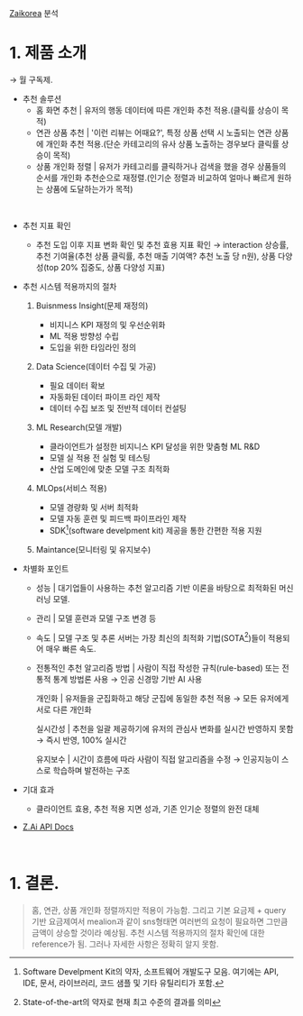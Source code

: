 [Zaikorea](https://www.zaikorea.org/product) 분석

# 1. 제품 소개
&rarr; 월 구독제.

- 추천 솔루션
    - 홈 화면 추천 | 유저의 행동 데이터에 따른 개인화 추천 적용.(클릭률 상승이 목적)
    - 연관 상품 추천 | '이런 리뷰는 어때요?', 특정 상품 선택 시 노출되는 연관 상품에 개인화 추천 적용.(단순 카테고리의 유사 상품 노출하는 경우보다 클릭률 상승이 목적)
    - 상품 개인화 정렬 | 유저가 카테고리를 클릭하거나 검색을 했을 경우 상품들의 순서를 개인화 추천순으로 재정렬.(인기순 정렬과 비교하여 얼마나 빠르게 원하는 상품에 도달하는가가 목적)

<br>

- 추천 지표 확인
    - 추천 도입 이후 지표 변화 확인 및 추천 효용 지표 확인
        &rarr; interaction 상승률, 추천 기여율(추천 상품 클릭률, 추천 매출 기여액? 추천 노출 당 n원), 상품 다양성(top 20% 집중도, 상품 다양성 지표)

- 추천 시스템 적용까지의 절차
    1. Buisnmess Insight(문제 재정의)
        - 비지니스 KPI 재정의 및 우선순위화
        - ML 적용 방향성 수립
        - 도입을 위한 타임라인 정의

    1. Data Science(데이터 수집 및 가공)
        - 필요 데이터 확보
        - 자동화된 데이터 파이프 라인 제작
        - 데이터 수집 보조 및 전반적 데이터 컨설팅

    1. ML Research(모델 개발)
        - 클라이언트가 설정한 비지니스 KPI 달성을 위한 맞춤형 ML R&D
        - 모델 실 적용 전 실험 및 테스팅
        - 산업 도메인에 맞춘 모델 구조 최적화

    1. MLOps(서비스 적용)
        - 모델 경량화 및 서버 최적화
        - 모델 자동 훈련 및 피드백 파이프라인 제작
        - SDK[^1](software develpment kit) 제공을 통한 간편한 적용 지원

    1. Maintance(모니터링 및 유지보수)

- 차별화 포인트
    - 성능 | 대기업들이 사용하는 추천 알고리즘 기반 이론을 바탕으로 최적화된 머신 러닝 모델.
    - 관리 | 모델 훈련과 모델 구조 변경 등
    - 속도 | 모델 구조 및 추론 서버는 가장 최신의 최적화 기법(SOTA[^2])들이 적용되어 매우 빠른 속도.

    - 전통적인 추천 알고리즘
        방법 |  사람이 직접 작성한 규칙(rule-based) 또는 전통적 통계 방법론 사용
        &rarr; 인공 신경망 기반 AI 사용

        개인화 | 유저들을 군집화하고 해당 군집에 동일한 추천 적용
        &rarr; 모든 유저에게 서로 다른 개인화

        실시간성 | 추천을 일괄 제공하기에 유저의 관심사 변화를 실시간 반영하지 못함
        &rarr; 즉시 반영, 100% 실시간

        유지보수 | 시간이 흐름에 따라 사람이 직접 알고리즘을 수정
        &rarr; 인공지능이 스스로 학습하며 발전하는 구조

- 기대 효과
    - 클라이언트 효용, 추천 적용 지면 성과, 기존 인기순 정렬의 완전 대체

- [Z.Ai API Docs](https://docs.zaikorea.org/introduction)        

[^1]: Software Develpment Kit의 약자, 소프트웨어 개발도구 모음. 여기에는 API, IDE, 문서, 라이브러리, 코드 샘플 및 기타 유틸리티가 포함.
[^2]: State-of-the-art의 약자로 현재 최고 수준의 결과를 의미

<br>

# 1. 결론. 
> 홈, 연관, 상품 개인화 정렬까지만 적용이 가능함. 그리고 기본 요금제 + query 기반 요금제여서 mealion과 같이 sns형태면 여러번의 요청이 필요하면 그만큼 금액이 상승할 것이라 예상됨.
> 추천 시스템 적용까지의 절차 확인에 대한 reference가 됨. 
> 그러나 자세한 사항은 정확히 알지 못함.